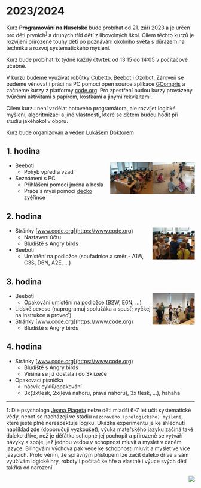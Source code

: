# 2023/2024

Kurz **Programování na Nuselské** bude probíhat od 21. září 2023
a je určen pro děti prvních<sup>[1](#footnote1)</sup> a druhých
tříd dětí z libovolných škol. Cílem těchto kurzů je rozvíjení
přirozené touhy dětí po poznávání okolního světa s důrazem na
techniku a rozvoj systematického myšlení.

Kurz bude probíhat 1x týdně každý čtvrtek od 13:15 do 14:05 v počítačové
učebně.

V kurzu budeme využívat robůtky [Cubetto](https://www.primotoys.com),
[Beebot](https://www.bee-bot.us/) i [Ozobot](https://ozobot.com/).
Zároveň se budeme věnovat i práci na PC pomocí open source aplikace
[GCompris](https://gcompris.net) a začneme kurzy z platformy
[code.org](https://[www.code.org](https://www.code.org)). Pro zpestření budou kurzy provázeny
tvůrčími aktivitami s papírem, kostkami a jinými rekvizitami.

Cílem kurzu není vzdělat hotového programátora, ale rozvíjet logické
myšlení, algoritmizaci a jiné vlastnosti, které se dětem budou hodit
při studiu jakéhokoliv oboru.

Kurz bude organizován a veden [Lukášem Doktorem](../lectors/ldoktor)


## 1. hodina

<a href="zacatecnici-1-01-beebot.jpg">
    <img align="right" src="zacatecnici-1-01-beebot-small.jpg" style="height:85px">
</a>
<a href="zacatecnici-1-01-pc.jpg">
    <img align="right" src="zacatecnici-1-01-pc-small.jpg" style="height:85px">
</a>

* Beeboti
  * Pohyb vpřed a vzad
* Seznámení s PC
  * Přihlášení pomocí jména a hesla
  * Práce s myší pomocí [decko zvěřince](https://decko.ceskatelevize.cz/tercin-zvireci-svet/zverinec)

## 2. hodina

<a href="zacatecnici-1-02-code-org.jpg">
    <img align="right" src="zacatecnici-1-02-code-org-small.jpg" style="height:85px">
</a>

* Stránky [www.code.org](https://www.code.org)
  * Nastavení účtu
  * Bludiště s Angry birds
* Beeboti
  * Umístění na podložce (souřadnice a směr - A1W, C3S, D6N, A2E, ...)

## 3. hodina

<a href="zacatecnici-1-03-pexeso.jpg">
    <img align="right" src="zacatecnici-1-03-pexeso-small.jpg" style="height:85px">
</a>

* Beeboti
  * Opakování umístění na podložce (B2W, E6N, ...)
* Lidské pexeso (naprogramuj spolužáka a spusť; vyčkej na instrukce a proveď)
* Stránky [www.code.org](https://www.code.org)
  * Bludiště s Angry birds

## 4. hodina

* Stránky [www.code.org](https://www.code.org)
  * Bludiště s Angry birds
  * Věšina se již dostala i do Sklízeče
* Opakovací písnička
  * nácvik cyklů/opakování
  * 3x(3xtlesk, 2x(levá nahoru, pravá nahoru), 3x tlesk, ...), hahaha

* * * * * * * * *

<a name="footnote1">1</a>: Dle psychologa [Jeana Piageta](https://cs.wikipedia.org/wiki/Jean\_Piaget)
nelze děti mladší 6-7 let učit systematické vědy, neboť se nacházejí
ve stádiu `názorového (prelogického) myšlení`, které ještě plně
nerespektuje logiku. Ukázka experimentu je ke shlédnutí například
[zde](https://www.youtube.com/watch?v=tQLpysTbFso) (doporučuji vyzkoušet),
výuka mateřského jazyku začíná také daleko dříve, než je děťátko schopné
jej pochopit a přirozeně se vytváří návyky a spoje, jež jednou vedou v
schopnost mluvit a myslet v daném jazyce. Bilingvální výchova pak vede
ke schopnosti mluvit a myslet ve více jazycích. Proto věřím, že správným
přístupem lze začít daleko dříve a sám využívám logické hry, roboty i
počítač ke hře a vlastně i výuce svých dětí takřka od narození.

<img align="right" src="../media/robots_bottom.jpg">
